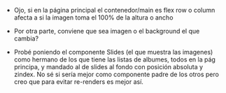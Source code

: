 - Ojo, si en la página principal el contenedor/main es flex row o column afecta a si la imagen toma el 100% de la altura o ancho

- Por otra parte, conviene que sea imagen o el background el que cambia?

- Probé poniendo el componente Slides (el que muestra las imagenes) como hermano de los que tiene las listas de albumes, todos en la pág principa, y mandado al de slides al fondo con posición absoluta y zindex. No sé si sería mejor como componente padre de los otros pero creo que para evitar re-renders es mejor así.